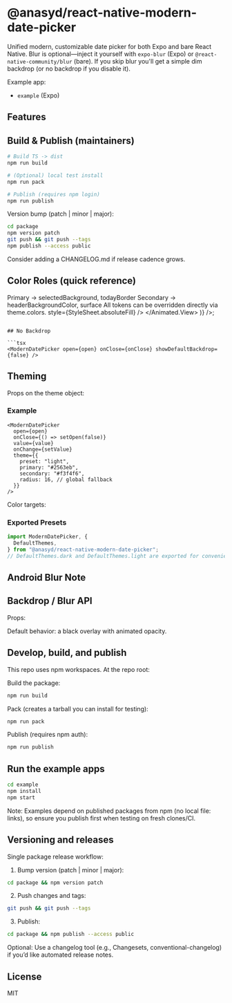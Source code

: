# @anasyd/react-native-modern-date-picker

Unified modern, customizable date picker for both Expo and bare React Native. Blur is optional—inject it yourself with `expo-blur` (Expo) or `@react-native-community/blur` (bare). If you skip blur you'll get a simple dim backdrop (or no backdrop if you disable it).

Example app:

- `example` (Expo)

## Features

## Build & Publish (maintainers)

```sh
# Build TS -> dist
npm run build

# (Optional) local test install
npm run pack

# Publish (requires npm login)
npm run publish
```

Version bump (patch | minor | major):

```sh
cd package
npm version patch
git push && git push --tags
npm publish --access public
```

Consider adding a CHANGELOG.md if release cadence grows.

## Color Roles (quick reference)

Primary -> selectedBackground, todayBorder
Secondary -> headerBackgroundColor, surface
All tokens can be overridden directly via theme.colors.
style={StyleSheet.absoluteFill}
/>
</Animated.View>
)}
/>;

````

## No Backdrop

```tsx
<ModernDatePicker open={open} onClose={onClose} showDefaultBackdrop={false} />
````

## Theming

Props on the theme object:

### Example

```tsx
<ModernDatePicker
  open={open}
  onClose={() => setOpen(false)}
  value={value}
  onChange={setValue}
  theme={{
    preset: "light",
    primary: "#2563eb",
    secondary: "#f3f4f6",
    radius: 16, // global fallback
  }}
/>
```

Color targets:

### Exported Presets

```ts
import ModernDatePicker, {
  DefaultThemes,
} from "@anasyd/react-native-modern-date-picker";
// DefaultThemes.dark and DefaultThemes.light are exported for convenience
```

## Android Blur Note

## Backdrop / Blur API

Props:

Default behavior: a black overlay with animated opacity.

## Develop, build, and publish

This repo uses npm workspaces. At the repo root:

Build the package:

```sh
npm run build
```

Pack (creates a tarball you can install for testing):

```sh
npm run pack
```

Publish (requires npm auth):

```sh
npm run publish
```

## Run the example apps

```sh
cd example
npm install
npm start
```

Note: Examples depend on published packages from npm (no local file: links), so ensure you publish first when testing on fresh clones/CI.

## Versioning and releases

Single package release workflow:

1. Bump version (patch | minor | major):

```sh
cd package && npm version patch
```

2. Push changes and tags:

```sh
git push && git push --tags
```

3. Publish:

```sh
cd package && npm publish --access public
```

Optional: Use a changelog tool (e.g., Changesets, conventional-changelog) if you’d like automated release notes.

## License

MIT
